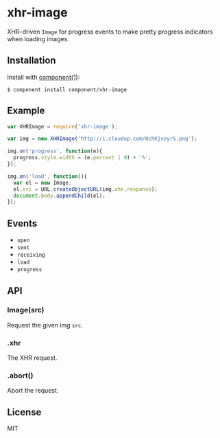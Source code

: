 
# xhr-image

  XHR-driven `Image` for progress events to make pretty progress indicators when loading images.

## Installation

  Install with [component(1)](http://component.io):

    $ component install component/xhr-image

## Example

```js
var XHRImage = require('xhr-image');

var img = new XHRImage('http://i.cloudup.com/0chKjveyrS.png');

img.on('progress', function(e){
  progress.style.width = (e.percent | 0) + '%';
});

img.on('load', function(){
  var el = new Image;
  el.src = URL.createObjectURL(img.xhr.response);
  document.body.appendChild(el);
});
```

## Events

 - `open`
 - `sent`
 - `receiving`
 - `load`
 - `progress`

## API

### Image(src)

  Request the given img `src`.

### .xhr

  The XHR request.

### .abort()

  Abort the request.

## License

  MIT
